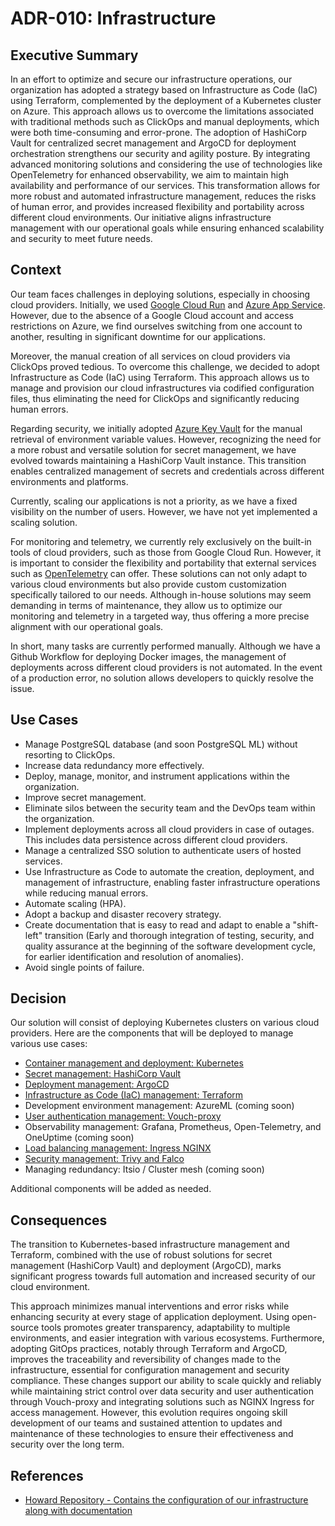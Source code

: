 # ADR-010: Infrastructure

## Executive Summary

In an effort to optimize and secure our infrastructure operations, our
organization has adopted a strategy based on Infrastructure as Code (IaC) using
Terraform, complemented by the deployment of a Kubernetes cluster on Azure. This
approach allows us to overcome the limitations associated with traditional
methods such as ClickOps and manual deployments, which were both time-consuming
and error-prone. The adoption of HashiCorp Vault for centralized secret
management and ArgoCD for deployment orchestration strengthens our security and
agility posture. By integrating advanced monitoring solutions and considering
the use of technologies like OpenTelemetry for enhanced observability, we aim to
maintain high availability and performance of our services. This transformation
allows for more robust and automated infrastructure management, reduces the
risks of human error, and provides increased flexibility and portability across
different cloud environments. Our initiative aligns infrastructure management
with our operational goals while ensuring enhanced scalability and security to
meet future needs.

## Context

Our team faces challenges in deploying solutions, especially in choosing cloud
providers. Initially, we used [Google Cloud
Run](https://cloud.google.com/run/?hl=en) and [Azure App
Service](https://azure.microsoft.com/en-ca/products/app-service/). However, due
to the absence of a Google Cloud account and access restrictions on Azure, we
find ourselves switching from one account to another, resulting in significant
downtime for our applications.

Moreover, the manual creation of all services on cloud providers via ClickOps
proved tedious. To overcome this challenge, we decided to adopt Infrastructure
as Code (IaC) using Terraform. This approach allows us to manage and provision
our cloud infrastructures via codified configuration files, thus eliminating the
need for ClickOps and significantly reducing human errors.

Regarding security, we initially adopted [Azure Key
Vault](https://azure.microsoft.com/en-us/products/key-vault/) for the manual
retrieval of environment variable values. However, recognizing the need for a
more robust and versatile solution for secret management, we have evolved
towards maintaining a HashiCorp Vault instance. This transition enables
centralized management of secrets and credentials across different environments
and platforms.

Currently, scaling our applications is not a priority, as we have a fixed
visibility on the number of users. However, we have not yet implemented a
scaling solution.

For monitoring and telemetry, we currently rely exclusively on the built-in
tools of cloud providers, such as those from Google Cloud Run. However, it is
important to consider the flexibility and portability that external services
such as [OpenTelemetry](https://opentelemetry.io/) can offer. These solutions
can not only adapt to various cloud environments but also provide custom
customization specifically tailored to our needs. Although in-house solutions
may seem demanding in terms of maintenance, they allow us to optimize our
monitoring and telemetry in a targeted way, thus offering a more precise
alignment with our operational goals.

In short, many tasks are currently performed manually. Although we have a Github
Workflow for deploying Docker images, the management of deployments across
different cloud providers is not automated. In the event of a production error,
no solution allows developers to quickly resolve the issue.

## Use Cases

- Manage PostgreSQL database (and soon PostgreSQL ML) without resorting to
  ClickOps.
- Increase data redundancy more effectively.
- Deploy, manage, monitor, and instrument applications within the organization.
- Improve secret management.
- Eliminate silos between the security team and the DevOps team within the
  organization.
- Implement deployments across all cloud providers in case of outages. This
  includes data persistence across different cloud providers.
- Manage a centralized SSO solution to authenticate users of hosted services.
- Use Infrastructure as Code to automate the creation, deployment, and
  management of infrastructure, enabling faster infrastructure operations while
  reducing manual errors.
- Automate scaling (HPA).
- Adopt a backup and disaster recovery strategy.
- Create documentation that is easy to read and adapt to enable a "shift-left"
  transition (Early and thorough integration of testing, security, and quality
  assurance at the beginning of the software development cycle, for earlier
  identification and resolution of anomalies).
- Avoid single points of failure.

## Decision

Our solution will consist of deploying Kubernetes clusters on various cloud
providers. Here are the components that will be deployed to manage various use
cases:

- [Container management and deployment: Kubernetes](014-containers.fr-ca.md)
- [Secret management: HashiCorp Vault](012-secret-management.fr-ca.md)
- [Deployment management: ArgoCD](011-gitops.fr-ca.md)
- [Infrastructure as Code (IaC) management: Terraform](013-IaC-tool.fr-ca.md)
- Development environment management: AzureML (coming soon)
- [User authentication management:
  Vouch-proxy](015-authentication-management.fr-ca.md)
- Observability management: Grafana, Prometheus, Open-Telemetry, and OneUptime
  (coming soon)
- [Load balancing management: Ingress NGINX](016-networking.fr-ca.md)
- [Security management: Trivy and Falco](017-security.fr-ca.md)
- Managing redundancy: Itsio / Cluster mesh (coming soon)

Additional components will be added as needed.

## Consequences

The transition to Kubernetes-based infrastructure management and Terraform,
combined with the use of robust solutions for secret management (HashiCorp
Vault) and deployment (ArgoCD), marks significant progress towards full
automation and increased security of our cloud environment.

This approach minimizes manual interventions and error risks while enhancing
security at every stage of application deployment. Using open-source tools
promotes greater transparency, adaptability to multiple environments, and easier
integration with various ecosystems. Furthermore, adopting GitOps practices,
notably through Terraform and ArgoCD, improves the traceability and
reversibility of changes made to the infrastructure, essential for configuration
management and security compliance. These changes support our ability to scale
quickly and reliably while maintaining strict control over data security and
user authentication through Vouch-proxy and integrating solutions such as NGINX
Ingress for access management. However, this evolution requires ongoing skill
development of our teams and sustained attention to updates and maintenance of
these technologies to ensure their effectiveness and security over the long
term.

## References

- [Howard Repository - Contains the configuration of our infrastructure along
  with documentation](https://github.com/ai-cfia/howard)
